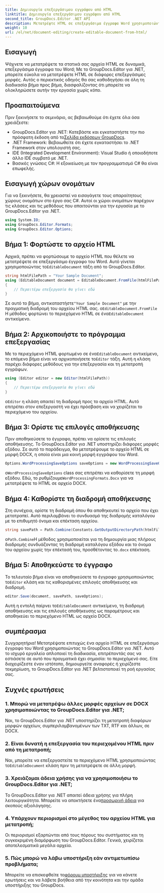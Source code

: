 ```yaml
---
title: Δημιουργία επεξεργάσιμου εγγράφου από HTML
linktitle: Δημιουργία επεξεργάσιμου εγγράφου από HTML
second_title: GroupDocs.Editor .NET API
description: Μετατρέψτε HTML σε επεξεργάσιμα έγγραφα Word χρησιμοποιώντας το GroupDocs.Editor για .NET με αυτόν τον αναλυτικό οδηγό. Ιδανικό για τον εξορθολογισμό της ροής εργασιών διαχείρισης εγγράφων σας.
weight: 10
url: /el/net/document-editing/create-editable-document-from-html/
---
```

## Εισαγωγή
Ψάχνετε να μετατρέψετε τα στατικά σας αρχεία HTML σε δυναμικά, επεξεργάσιμα έγγραφα του Word; Με το GroupDocs.Editor για .NET, μπορείτε εύκολα να μετατρέψετε HTML σε διάφορες επεξεργάσιμες μορφές. Αυτός ο περιεκτικός οδηγός θα σας καθοδηγήσει σε όλη τη διαδικασία βήμα προς βήμα, διασφαλίζοντας ότι μπορείτε να ολοκληρώσετε αυτήν την εργασία χωρίς κόπο.
## Προαπαιτούμενα
Πριν ξεκινήσετε το σεμινάριο, ας βεβαιωθούμε ότι έχετε όλα όσα χρειάζεστε:
-  GroupDocs.Editor για .NET: Κατεβάστε και εγκαταστήστε την πιο πρόσφατη έκδοση από το[Σελίδα εκδόσεων GroupDocs](https://releases.groupdocs.com/editor/net/).
- .NET Framework: Βεβαιωθείτε ότι έχετε εγκαταστήσει το .NET Framework στον υπολογιστή σας.
- IDE (Integrated Development Environment): Visual Studio ή οποιοδήποτε άλλο IDE συμβατό με .NET.
- Βασικές γνώσεις C#: Η εξοικείωση με τον προγραμματισμό C# θα είναι επωφελής.
## Εισαγωγή χώρων ονομάτων
Για να ξεκινήσετε, θα χρειαστεί να εισαγάγετε τους απαραίτητους χώρους ονομάτων στο έργο σας C#. Αυτοί οι χώροι ονομάτων παρέχουν τις κλάσεις και τις μεθόδους που απαιτούνται για την εργασία με το GroupDocs.Editor για .NET.
```csharp
using System.IO;
using GroupDocs.Editor.Formats;
using GroupDocs.Editor.Options;
```
## Βήμα 1: Φορτώστε το αρχείο HTML
 Αρχικά, πρέπει να φορτώσουμε το αρχείο HTML που θέλετε να μετατρέψετε σε επεξεργάσιμο έγγραφο του Word. Αυτό γίνεται χρησιμοποιώντας το`EditableDocument` τάξη από το GroupDocs.Editor.

```csharp
string htmlFilePath = "Your Sample Document";
using (EditableDocument document = EditableDocument.FromFile(htmlFilePath, null))
{
    // Περαιτέρω επεξεργασία θα γίνει εδώ
}
```
 Σε αυτό το βήμα, αντικαταστήστε`"Your Sample Document"` με την πραγματική διαδρομή του αρχείου HTML σας. ο`EditableDocument.FromFile` Η μέθοδος φορτώνει το περιεχόμενο HTML σε ένα`EditableDocument` αντικείμενο.
## Βήμα 2: Αρχικοποιήστε το πρόγραμμα επεξεργασίας
 Με το περιεχόμενο HTML φορτωμένο σε ένα`EditableDocument` αντικείμενο, το επόμενο βήμα είναι να αρχικοποιήσετε το`Editor` τάξη. Αυτή η κλάση παρέχει διάφορες μεθόδους για την επεξεργασία και τη μετατροπή εγγράφων.

```csharp
using (Editor editor = new Editor(htmlFilePath))
{
    // Περαιτέρω επεξεργασία θα γίνει εδώ
}
```
 ο`Editor` η κλάση απαιτεί τη διαδρομή προς το αρχείο HTML. Αυτό επιτρέπει στον επεξεργαστή να έχει πρόσβαση και να χειρίζεται το περιεχόμενο του αρχείου.
## Βήμα 3: Ορίστε τις επιλογές αποθήκευσης
Πριν αποθηκεύσετε το έγγραφο, πρέπει να ορίσετε τις επιλογές αποθήκευσης. Το GroupDocs.Editor για .NET υποστηρίζει διάφορες μορφές εξόδου. Σε αυτό το παράδειγμα, θα μετατρέψουμε το αρχείο HTML σε μορφή DOCX, η οποία είναι μια κοινή μορφή εγγράφου του Word.

```csharp
Options.WordProcessingSaveOptions saveOptions = new WordProcessingSaveOptions(WordProcessingFormats.Docx);
```
 ο`WordProcessingSaveOptions` class σας επιτρέπει να καθορίσετε τη μορφή εξόδου. Εδώ, το ρυθμίζουμε`WordProcessingFormats.Docx` για να μετατρέψετε το HTML σε αρχείο DOCX.
## Βήμα 4: Καθορίστε τη διαδρομή αποθήκευσης
Στη συνέχεια, ορίστε τη διαδρομή όπου θα αποθηκευτεί το αρχείο που έχει μετατραπεί. Αυτό περιλαμβάνει το συνδυασμό της διαδρομής καταλόγου με το επιθυμητό όνομα και επέκταση αρχείου.

```csharp
string savePath = Path.Combine(Constants.GetOutputDirectoryPath(htmlFilePath), Path.GetFileNameWithoutExtension(htmlFilePath) + ".docx");
```
 ο`Path.Combine`Η μέθοδος χρησιμοποιείται για τη δημιουργία μιας πλήρους διαδρομής συνδυάζοντας τη διαδρομή καταλόγου εξόδου και το όνομα του αρχείου χωρίς την επέκτασή του, προσθέτοντας το`.docx` επέκταση.
## Βήμα 5: Αποθηκεύστε το έγγραφο
 Το τελευταίο βήμα είναι να αποθηκεύσετε το έγγραφο χρησιμοποιώντας το`Editor` κλάση και τις καθορισμένες επιλογές αποθήκευσης και διαδρομή.

```csharp
editor.Save(document, savePath, saveOptions);
```
 Αυτή η εντολή παίρνει το`EditableDocument` αντικείμενο, τη διαδρομή αποθήκευσης και τις επιλογές αποθήκευσης ως παραμέτρους και αποθηκεύει το περιεχόμενο HTML ως αρχείο DOCX.
## συμπέρασμα
Συγχαρητήρια! Μετατρέψατε επιτυχώς ένα αρχείο HTML σε επεξεργάσιμο έγγραφο του Word χρησιμοποιώντας το GroupDocs.Editor για .NET. Αυτό το ισχυρό εργαλείο απλοποιεί τη διαδικασία, επιτρέποντάς σας να εστιάσετε σε αυτό που πραγματικά έχει σημασία: το περιεχόμενό σας. Είτε διαχειρίζεστε έναν ιστότοπο, δημιουργείτε αναφορές ή χειρίζεστε τεκμηρίωση, το GroupDocs.Editor για .NET βελτιστοποιεί τη ροή εργασίας σας.
## Συχνές ερωτήσεις
### 1. Μπορώ να μετατρέψω άλλες μορφές αρχείων σε DOCX χρησιμοποιώντας το GroupDocs.Editor για .NET;
Ναι, το GroupDocs.Editor για .NET υποστηρίζει τη μετατροπή διαφόρων μορφών αρχείων, συμπεριλαμβανομένων των TXT, RTF και άλλων, σε DOCX.
### 2. Είναι δυνατή η επεξεργασία του περιεχομένου HTML πριν από τη μετατροπή;
 Ναι, μπορείτε να επεξεργαστείτε το περιεχόμενο HTML χρησιμοποιώντας το`EditableDocument` κλάση πριν τη μετατρέψετε σε άλλη μορφή.
### 3. Χρειάζομαι άδεια χρήσης για να χρησιμοποιήσω το GroupDocs.Editor για .NET;
 Το GroupDocs.Editor για .NET απαιτεί άδεια χρήσης για πλήρη λειτουργικότητα. Μπορείτε να αποκτήσετε ένα[προσωρινή άδεια](https://purchase.groupdocs.com/temporary-license/) για σκοπούς αξιολόγησης.
### 4. Υπάρχουν περιορισμοί στο μέγεθος του αρχείου HTML για μετατροπή;
Οι περιορισμοί εξαρτώνται από τους πόρους του συστήματος και τη συγκεκριμένη διαμόρφωση του GroupDocs.Editor. Γενικά, χειρίζεται αποτελεσματικά μεγάλα αρχεία.
### 5. Πώς μπορώ να λάβω υποστήριξη εάν αντιμετωπίσω προβλήματα;
 Μπορείτε να επισκεφθείτε το[φόρουμ υποστήριξης](https://forum.groupdocs.com/c/editor/20) για να κάνετε ερωτήσεις και να λάβετε βοήθεια από την κοινότητα και την ομάδα υποστήριξης του GroupDocs.